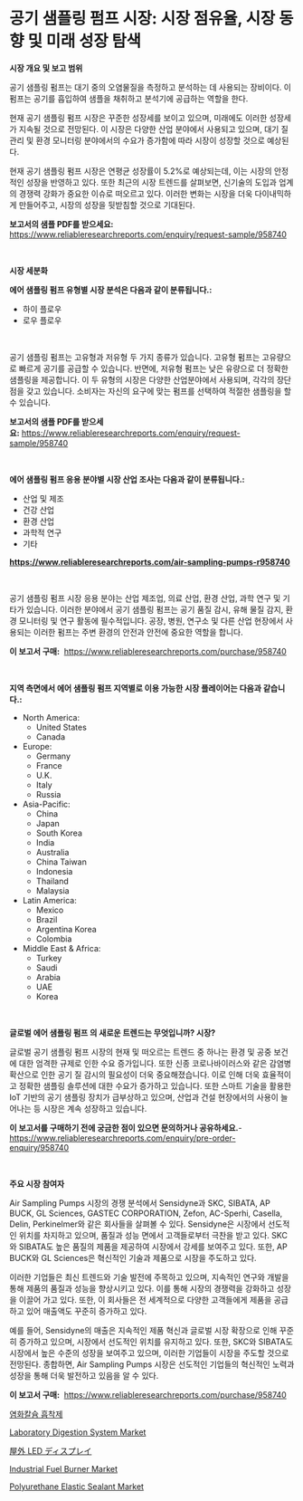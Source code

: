 <p><h1>공기 샘플링 펌프 시장: 시장 점유율, 시장 동향 및 미래 성장 탐색</h1></p><p><strong>시장 개요 및 보고 범위</strong></p>
<p><p>공기 샘플링 펌프는 대기 중의 오염물질을 측정하고 분석하는 데 사용되는 장비이다. 이 펌프는 공기를 흡입하여 샘플을 채취하고 분석기에 공급하는 역할을 한다. </p><p>현재 공기 샘플링 펌프 시장은 꾸준한 성장세를 보이고 있으며, 미래에도 이러한 성장세가 지속될 것으로 전망된다. 이 시장은 다양한 산업 분야에서 사용되고 있으며, 대기 질 관리 및 환경 모니터링 분야에서의 수요가 증가함에 따라 시장이 성장할 것으로 예상된다. </p><p>현재 공기 샘플링 펌프 시장은 연평균 성장률이 5.2%로 예상되는데, 이는 시장의 안정적인 성장을 반영하고 있다. 또한 최근의 시장 트렌드를 살펴보면, 신기술의 도입과 업계의 경쟁력 강화가 중요한 이슈로 떠오르고 있다. 이러한 변화는 시장을 더욱 다이내믹하게 만들어주고, 시장의 성장을 뒷받침할 것으로 기대된다.</p></p>
<p><strong>보고서의 샘플 PDF를 받으세요:</strong> <a href="https://www.reliableresearchreports.com/enquiry/request-sample/958740">https://www.reliableresearchreports.com/enquiry/request-sample/958740</a></p>
<p>&nbsp;</p>
<p><strong>시장 세분화</strong></p>
<p><strong>에어 샘플링 펌프 유형별 시장 분석은 다음과 같이 분류됩니다.:</strong></p>
<p><ul><li>하이 플로우</li><li>로우 플로우</li></ul></p>
<p>&nbsp;</p>
<p><p>공기 샘플링 펌프는 고유형과 저유형 두 가지 종류가 있습니다. 고유형 펌프는 고유량으로 빠르게 공기를 공급할 수 있습니다. 반면에, 저유형 펌프는 낮은 유량으로 더 정확한 샘플링을 제공합니다. 이 두 유형의 시장은 다양한 산업분야에서 사용되며, 각각의 장단점을 갖고 있습니다. 소비자는 자신의 요구에 맞는 펌프를 선택하여 적절한 샘플링을 할 수 있습니다.</p></p>
<p><strong>보고서의 샘플 PDF를 받으세요:</strong>&nbsp;<a href="https://www.reliableresearchreports.com/enquiry/request-sample/958740">https://www.reliableresearchreports.com/enquiry/request-sample/958740</a></p>
<p>&nbsp;</p>
<p><strong> 에어 샘플링 펌프 응용 분야별 시장 산업 조사는 다음과 같이 분류됩니다.:</strong></p>
<p><ul><li>산업 및 제조</li><li>건강 산업</li><li>환경 산업</li><li>과학적 연구</li><li>기타</li></ul></p>
<p><strong><a href="https://www.reliableresearchreports.com/air-sampling-pumps-r958740">https://www.reliableresearchreports.com/air-sampling-pumps-r958740</a></strong></p>
<p>&nbsp;</p>
<p><p>공기 샘플링 펌프 시장 응용 분야는 산업 제조업, 의료 산업, 환경 산업, 과학 연구 및 기타가 있습니다. 이러한 분야에서 공기 샘플링 펌프는 공기 품질 감시, 유해 물질 감지, 환경 모니터링 및 연구 활동에 필수적입니다. 공장, 병원, 연구소 및 다른 산업 현장에서 사용되는 이러한 펌프는 주변 환경의 안전과 안전에 중요한 역할을 합니다.</p></p>
<p><strong>이 보고서 구매:</strong>&nbsp; <a href="https://www.reliableresearchreports.com/purchase/958740">https://www.reliableresearchreports.com/purchase/958740</a></p>
<p>&nbsp;</p>
<p><strong>지역 측면에서 에어 샘플링 펌프 지역별로 이용 가능한 시장 플레이어는 다음과 같습니다.:</strong></p>
<p><ul>
    <li>
        North America:
        <ul>
            <li>United States</li>
            <li>Canada</li>
        </ul>
    </li>
    <li>
        Europe:
        <ul>
            <li>Germany</li>
            <li>France</li>
            <li>U.K.</li>
            <li>Italy</li>
            <li>Russia</li>
        </ul>
    </li>
    <li>
        Asia-Pacific:
        <ul>
            <li>China</li>
            <li>Japan</li>
            <li>South Korea</li>
            <li>India</li>
            <li>Australia</li>
            <li>China Taiwan</li>
            <li>Indonesia</li>
            <li>Thailand</li>
            <li>Malaysia</li>
        </ul>
    </li>
    <li>
        Latin America:
        <ul>
            <li>Mexico</li>
            <li>Brazil</li>
            <li>Argentina Korea</li>
            <li>Colombia</li>
        </ul>
    </li>
    <li>
        Middle East & Africa:
        <ul>
            <li>Turkey</li>
            <li>Saudi</li>
            <li>Arabia</li>
            <li>UAE</li>
            <li>Korea</li>
        </ul>
    </li>
    </ul></p>
<p>&nbsp;</p>
<p><strong>글로벌 에어 샘플링 펌프 의 새로운 트렌드는 무엇입니까? 시장?</strong></p>
<p><p>글로벌 공기 샘플링 펌프 시장의 현재 및 떠오르는 트렌드 중 하나는 환경 및 공중 보건에 대한 엄격한 규제로 인한 수요 증가입니다. 또한 신종 코로나바이러스와 같은 감염병 확산으로 인한 공기 질 감시의 필요성이 더욱 중요해졌습니다. 이로 인해 더욱 효율적이고 정확한 샘플링 솔루션에 대한 수요가 증가하고 있습니다. 또한 스마트 기술을 활용한 IoT 기반의 공기 샘플링 장치가 급부상하고 있으며, 산업과 건설 현장에서의 사용이 늘어나는 등 시장은 계속 성장하고 있습니다.</p></p>
<p><strong>이 보고서를 구매하기 전에 궁금한 점이 있으면 문의하거나 공유하세요.</strong>- <a href="https://www.reliableresearchreports.com/enquiry/pre-order-enquiry/958740">https://www.reliableresearchreports.com/enquiry/pre-order-enquiry/958740</a></p>
<p>&nbsp;</p>
<p><strong>주요 시장 참여자</strong></p>
<p><p>Air Sampling Pumps 시장의 경쟁 분석에서 Sensidyne과 SKC, SIBATA, AP BUCK, GL Sciences, GASTEC CORPORATION, Zefon, AC-Sperhi, Casella, Delin, Perkinelmer와 같은 회사들을 살펴볼 수 있다. Sensidyne은 시장에서 선도적인 위치를 차지하고 있으며, 품질과 성능 면에서 고객들로부터 극찬을 받고 있다. SKC와 SIBATA도 높은 품질의 제품을 제공하여 시장에서 강세를 보여주고 있다. 또한, AP BUCK와 GL Sciences은 혁신적인 기술과 제품으로 시장을 주도하고 있다.</p><p>이러한 기업들은 최신 트렌드와 기술 발전에 주목하고 있으며, 지속적인 연구와 개발을 통해 제품의 품질과 성능을 향상시키고 있다. 이를 통해 시장의 경쟁력을 강화하고 성장을 이끌어 가고 있다. 또한, 이 회사들은 전 세계적으로 다양한 고객들에게 제품을 공급하고 있어 매출액도 꾸준히 증가하고 있다.</p><p>예를 들어, Sensidyne의 매출은 지속적인 제품 혁신과 글로벌 시장 확장으로 인해 꾸준히 증가하고 있으며, 시장에서 선도적인 위치를 유지하고 있다. 또한, SKC와 SIBATA도 시장에서 높은 수준의 성장을 보여주고 있으며, 이러한 기업들이 시장을 주도할 것으로 전망된다. 종합하면, Air Sampling Pumps 시장은 선도적인 기업들의 혁신적인 노력과 성장을 통해 더욱 발전하고 있음을 알 수 있다.</p></p>
<p><strong>이 보고서 구매:</strong>&nbsp;&nbsp;<a href="https://www.reliableresearchreports.com/purchase/958740">https://www.reliableresearchreports.com/purchase/958740</a></p>
<p><p><a href="https://github.com/trmesnao7959541/Market-Research-Report-List-1/blob/main/549667626851.md">염화칼슘 흡착제</a></p><p><a href="https://github.com/sonuprakash1/Market-Research-Report-List-2/blob/main/laboratory-digestion-system-market.md">Laboratory Digestion System Market</a></p><p><a href="https://github.com/adcxff01450218/Market-Research-Report-List-1/blob/main/919340226918.md">屋外 LED ディスプレイ</a></p><p><a href="https://github.com/jhcraigie/Market-Research-Report-List-2/blob/main/industrial-fuel-burner-market.md">Industrial Fuel Burner Market</a></p><p><a href="https://issuu.com/reportprime-2/docs/polyurethane-elastic-sealant-market-size-2030.pptx">Polyurethane Elastic Sealant Market</a></p></p>